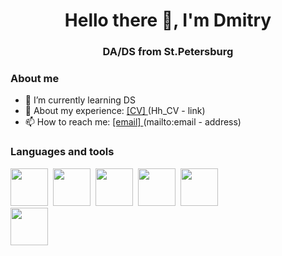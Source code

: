 
<div id = 'header' align = "center">
  <h1>Hello there 👋, I'm Dmitry</h1>
  <h3>DA/DS from St.Petersburg </h3>
</div>

    

### About me
- 🌱 I’m currently learning DS
- 👔 About my experience: <a href = 'https://spb.hh.ru/resume/674d8c2aff0c1b9d120039ed1f396f46673063'> [CV]  </a> (Hh_CV  - link)
- 📫 How to reach me: <a href = 'mailto:mainarchi@yandex.ru'> [email]  </a> (mailto:email - address)

### Languages and tools

<img src="https://cdn.jsdelivr.net/gh/devicons/devicon/icons/python/python-original.svg" width = '60' height = '60'/>&nbsp;
<img src="https://cdn.jsdelivr.net/gh/devicons/devicon/icons/jupyter/jupyter-original-wordmark.svg" width = '60' height = '60'/>&nbsp;
<img src="https://cdn.jsdelivr.net/gh/devicons/devicon/icons/pandas/pandas-original-wordmark.svg" width = '60' height = '60'/>&nbsp;
<img src="https://cdn.jsdelivr.net/gh/devicons/devicon/icons/postgresql/postgresql-original-wordmark.svg"  width = '60' height = '60'/>&nbsp;
<img src="https://github.com/scikit-learn/scikit-learn/blob/main/doc/logos/scikit-learn-logo.png?raw=true"  width = '60' height = '60'/>&nbsp;    
<img src="https://cdn.jsdelivr.net/gh/devicons/devicon/icons/numpy/numpy-original.svg" width = '60' height = '60'/>&nbsp; 
          
          

<!--
**purpoffler/purpoffler** is a ✨ _special_ ✨ repository because its `README.md` (this file) appears on your GitHub profile.

Here are some ideas to get you started:

- 🔭 I’m currently working on ...
- 🌱 I’m currently learning DA/DS
- 👯 I’m looking to collaborate on ...
- 🤔 I’m looking for help with ...
- 💬 Ask me about ...
- 📫 How to reach me: ...
- 😄 Pronouns: ...
- ⚡ Fun fact: ...
-->

